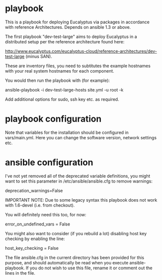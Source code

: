 playbook
========

This is a playbook for deploying Eucalyptus via packages in accordance with reference Architectures. Depends on ansible 1.3 or above.

The first playbook "dev-test-large" aims to deploy Eucalyptus in a distributed setup per the reference architecture found here:

http://www.eucalyptus.com/eucalyptus-cloud/reference-architectures/dev-test-large  (minus SAN).

These are inventory files, you need to subtitutes the example hostnames with your real system hostnames for each component.

You would then run the playbook with (for example):

ansible-playbook -i dev-test-large-hosts site.yml -u root -k

Add additional options for sudo, ssh key etc. as required.

playbook configuration
========

Note that variables for the installation should be configured in vars/main.yml.  Here you can change the software version, network settings etc.

ansible configuration
========

I've not yet removed all of the deprecated variable definitions, you might want to set this parameter in /etc/ansible/ansible.cfg to remove warnings:

deprecation_warnings=False

IMPORTANT NOTE:  Due to some legacy syntax this playbook does not work with 1.6-devel (i.e. from checkout).

You will definitely need this too, for now:

error_on_undefined_vars = False

You might also want to consider (if you rebuild a lot) disabling host key checking by enabling the line:

host_key_checking = False

The file ansible.cfg in the current directory has been provided for this purpose, and should automatically be read
when you execute ansible-playbook. If you do not wish to use this file, rename it or comment out the lines in the file.
